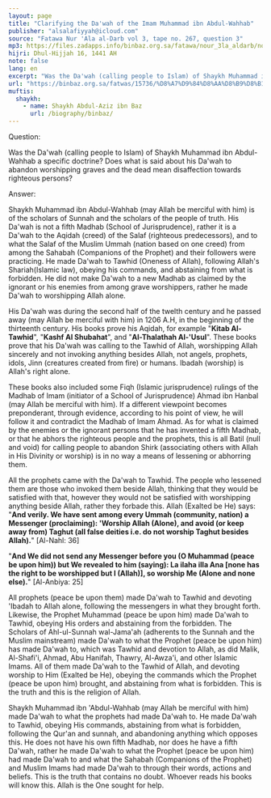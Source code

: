 ```yaml
---
layout: page
title: "Clarifying the Da'wah of the Imam Muhammad ibn Abdul-Wahhab"
publisher: "alsalafiyyah@icloud.com"
source: "Fatawa Nur 'Ala al-Darb vol 3, tape no. 267, question 3"
mp3: https://files.zadapps.info/binbaz.org.sa/fatawa/nour_3la_aldarb/nour_828/nour_82803.mp3
hijri: Dhul-Hijjah 16, 1441 AH
note: false
lang: en
excerpt: "Was the Da'wah (calling people to Islam) of Shaykh Muhammad ibn Abdul-Wahhab a specific doctrine?"
url: "https://binbaz.org.sa/fatwas/15736/%D8%A7%D9%84%D8%AA%D8%B9%D8%B1%D9%8A%D9%81-%D8%A8%D8%AF%D8%B9%D9%88%D8%A9-%D8%A7%D9%84%D8%B4%D9%8A%D8%AE-%D9%85%D8%AD%D9%85%D8%AF-%D8%A8%D9%86-%D8%B9%D8%A8%D8%AF-%D8%A7%D9%84%D9%88%D9%87%D8%A7%D8%A8"
muftis:
  shaykh: 
    - name: Shaykh Abdul-Aziz ibn Baz
      url: /biography/binbaz/
---
```


Question:

Was the Da'wah (calling people to Islam) of Shaykh Muhammad ibn Abdul-Wahhab a specific doctrine? Does what is said about his Da'wah to abandon worshipping graves and the dead mean disaffection towards righteous persons? 

Answer:

Shaykh Muhammad ibn Abdul-Wahhab (may Allah be merciful with him) is of the scholars of Sunnah and the scholars of the people of truth. His Da'wah is not a fifth Madhab (School of Jurisprudence), rather it is a Da'wah to the Aqidah (creed) of the Salaf (righteous predecessors), and to what the Salaf of the Muslim Ummah (nation based on one creed) from among the Sahabah (Companions of the Prophet) and their followers were practicing. He made Da'wah to Tawhid (Oneness of Allah), following Allah's Shariah(Islamic law), obeying his commands, and abstaining from what is forbidden. He did not make Da'wah to a new Madhab as claimed by the ignorant or his enemies from among grave worshippers, rather he made Da'wah to worshipping Allah alone. 

His Da'wah was during the second half of the twelth century and he passed away (may Allah be merciful with him) in 1206 A.H, in the beginning of the thirteenth century. His books prove his Aqidah, for example "**Kitab Al-Tawhid**", "**Kashf Al Shubahat**", and "**Al-Thalathah Al-'Usul**". These books prove that his Da'wah was calling to the Tawhid of Allah, worshipping Allah sincerely and not invoking anything besides Allah, not angels, prophets, idols, Jinn (creatures created from fire) or humans. Ibadah (worship) is Allah's right alone. 

These books also included some Fiqh (Islamic jurisprudence) rulings of the Madhab of Imam (initiator of a School of Jurisprudence) Ahmad ibn Hanbal (may Allah be merciful with him). If a different viewpoint becomes preponderant, through evidence, according to his point of view, he will follow it and contradict the Madhab of Imam Ahmad. As for what is claimed by the enemies or the ignorant persons that he has invented a fifth Madhab, or that he abhors the righteous people and the prophets, this is all Batil (null and void) for calling people to abandon Shirk (associating others with Allah in His Divinity or worship) is in no way a means of lessening or abhorring them. 

All the prophets came with the Da'wah to Tawhid. The people who lessened them are those who invoked them beside Allah, thinking that they would be satisfied with that, however they would not be satisfied with worshipping anything beside Allah, rather they forbade this. Allah (Exalted be He) says: "**And verily. We have sent among every Ummah (community, nation) a Messenger (proclaiming): 'Worship Allah (Alone), and avoid (or keep away from) Taghut (all false deities i.e. do not worship Taghut besides Allah).**" [Al-Nahl: 36]

"**And We did not send any Messenger before you (O Muhammad (peace be upon him)) but We revealed to him (saying): La ilaha illa Ana [none has the right to be worshipped but I (Allah)], so worship Me (Alone and none else).**" [Al-Anbiya: 25]

All prophets (peace be upon them) made Da'wah to Tawhid and devoting 'Ibadah to Allah alone, following the messengers in what they brought forth. Likewise, the Prophet Muhammad (peace be upon him) made Da'wah to Tawhid, obeying His orders and abstaining from the forbidden. The Scholars of Ahl-ul-Sunnah wal-Jama'ah (adherents to the Sunnah and the Muslim mainstream) made Da'wah to what the Prophet (peace be upon him) has made Da'wah to, which was Tawhid and devotion to Allah, as did Malik, Al-Shafi'i, Ahmad, Abu Hanifah, Thawry, Al-Awza'i, and other Islamic Imams. All of them made Da'wah to the Tawhid of Allah, and devoting worship to Him (Exalted be He), obeying the commands which the Prophet (peace be upon him) brought, and abstaining from what is forbidden. This is the truth and this is the religion 
of Allah. 

Shaykh Muhammad ibn 'Abdul-Wahhab (may Allah be merciful with him) made Da'wah to what the prophets had made Da'wah to. He made Da'wah to Tawhid, obeying His commands, abstaining from what is forbidden, following the Qur'an and sunnah, and abandoning anything which opposes this. He does not have his own fifth Madhab, nor does he have a fifth Da'wah, rather he made Da'wah to what the Prophet (peace be upon him) had made Da'wah to and what the Sahabah (Companions of the Prophet) and Muslim Imams had made Da'wah to through their words, actions and beliefs. This is the truth that contains no doubt. Whoever reads his books will know this. Allah is the One sought for help. 
